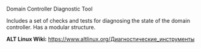 Domain Controller Diagnostic Tool

Includes a set of checks and tests for diagnosing the state of the domain controller. Has a modular structure.

**ALT Linux Wiki:** <https://www.altlinux.org/Диагностические_инструменты>
